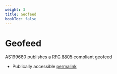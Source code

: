 ```yaml
---
weight: 3
title: Geofeed
bookToc: false
---
```


# Geofeed
AS199680 publishes a [RFC 8805](https://datatracker.ietf.org/doc/rfc8805/) compliant geofeed

* Publically accessible [permalink](https://as199680.net/geofeed.csv)